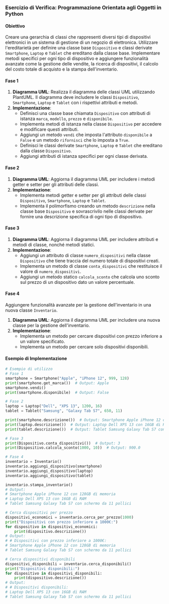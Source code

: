 ### Esercizio di Verifica: Programmazione Orientata agli Oggetti in Python

#### Obiettivo
Creare una gerarchia di classi che rappresenti diversi tipi di dispositivi elettronici in un sistema di gestione di un negozio di elettronica. Utilizzare l'ereditarietà per definire una classe base `Dispositivo` e classi derivate `Smartphone`, `Laptop` e `Tablet` che ereditano dalla classe base. Implementare metodi specifici per ogni tipo di dispositivo e aggiungere funzionalità avanzate come la gestione delle vendite, la ricerca di dispositivi, il calcolo del costo totale di acquisto e la stampa dell'inventario.

#### Fase 1
1. **Diagramma UML**: Realizza il diagramma delle classi UML utilizzando PlantUML. Il diagramma deve includere le classi `Dispositivo`, `Smartphone`, `Laptop` e `Tablet` con i rispettivi attributi e metodi.
2. **Implementazione**:
    - Definisci una classe base chiamata `Dispositivo` con attributi di istanza `marca`, `modello`, `prezzo` e `disponibile`.
    - Implementa metodi di istanza nella classe `Dispositivo` per accedere e modificare questi attributi.
    - Aggiungi un metodo `vendi` che imposta l'attributo `disponibile` a `False` e un metodo `rifornisci` che lo imposta a `True`.
    - Definisci le classi derivate `Smartphone`, `Laptop` e `Tablet` che ereditano dalla classe `Dispositivo`. 
    - Aggiungi attributi di istanza specifici per ogni classe derivata.

#### Fase 2
1. **Diagramma UML**: Aggiorna il diagramma UML per includere i metodi getter e setter per gli attributi delle classi.
2. **Implementazione**:
    - Implementa metodi getter e setter per gli attributi delle classi `Dispositivo`, `Smartphone`, `Laptop` e `Tablet`.
    - Implementa il polimorfismo creando un metodo `descrizione` nella classe base `Dispositivo` e sovrascrivilo nelle classi derivate per fornire una descrizione specifica di ogni tipo di dispositivo.

#### Fase 3
1. **Diagramma UML**: Aggiorna il diagramma UML per includere attributi e metodi di classe, nonché metodi statici.
2. **Implementazione**:
    - Aggiungi un attributo di classe `numero_dispositivi` nella classe `Dispositivo` che tiene traccia del numero totale di dispositivi creati.
    - Implementa un metodo di classe `conta_dispositivi` che restituisce il valore di `numero_dispositivi`.
    - Aggiungi un metodo statico `calcola_sconto` che calcola uno sconto sul prezzo di un dispositivo dato un valore percentuale.

#### Fase 4
Aggiungere funzionalità avanzate per la gestione dell'inventario in una nuova classe `Inventario`.

1. **Diagramma UML**: Aggiorna il diagramma UML per includere una nuova classe per la gestione dell'inventario.
2. **Implementazione**:
    - Implementa un metodo per cercare dispositivi con prezzo inferiore a un valore specificato.
    - Implementa un metodo per cercare solo dispositivi disponibili.

#### Esempio di Implementazione

```python
# Esempio di utilizzo
# Fase 1
smartphone = Smartphone("Apple", "iPhone 12", 999, 128)
print(smartphone.get_marca())  # Output: Apple
smartphone.vendi()
print(smartphone.disponibile)  # Output: False

# Fase 2
laptop = Laptop("Dell", "XPS 13", 1200, 16)
tablet = Tablet("Samsung", "Galaxy Tab S7", 650, 11)

print(smartphone.descrizione())  # Output: Smartphone Apple iPhone 12 con 128GB di memoria
print(laptop.descrizione())  # Output: Laptop Dell XPS 13 con 16GB di RAM
print(tablet.descrizione())  # Output: Tablet Samsung Galaxy Tab S7 con schermo da 11 pollici

# Fase 3
print(Dispositivo.conta_dispositivi())  # Output: 3
print(Dispositivo.calcola_sconto(1000, 10))  # Output: 900.0

# Fase 4
inventario = Inventario()
inventario.aggiungi_dispositivo(smartphone)
inventario.aggiungi_dispositivo(laptop)
inventario.aggiungi_dispositivo(tablet)

inventario.stampa_inventario()
# Output: 
# Smartphone Apple iPhone 12 con 128GB di memoria
# Laptop Dell XPS 13 con 16GB di RAM
# Tablet Samsung Galaxy Tab S7 con schermo da 11 pollici

# Cerca dispositivi per prezzo
dispositivi_economici = inventario.cerca_per_prezzo(1000)
print("Dispositivi con prezzo inferiore a 1000€:")
for dispositivo in dispositivi_economici:
    print(dispositivo.descrizione())
# Output:
# # Dispositivi con prezzo inferiore a 1000€:
# Smartphone Apple iPhone 12 con 128GB di memoria
# Tablet Samsung Galaxy Tab S7 con schermo da 11 pollici

# Cerca dispositivi disponibili
dispositivi_disponibili = inventario.cerca_disponibili()
print("Dispositivi disponibili:")
for dispositivo in dispositivi_disponibili:
    print(dispositivo.descrizione())
# Output:
# # Dispositivi disponibili:
# Laptop Dell XPS 13 con 16GB di RAM
# Tablet Samsung Galaxy Tab S7 con schermo da 11 pollici